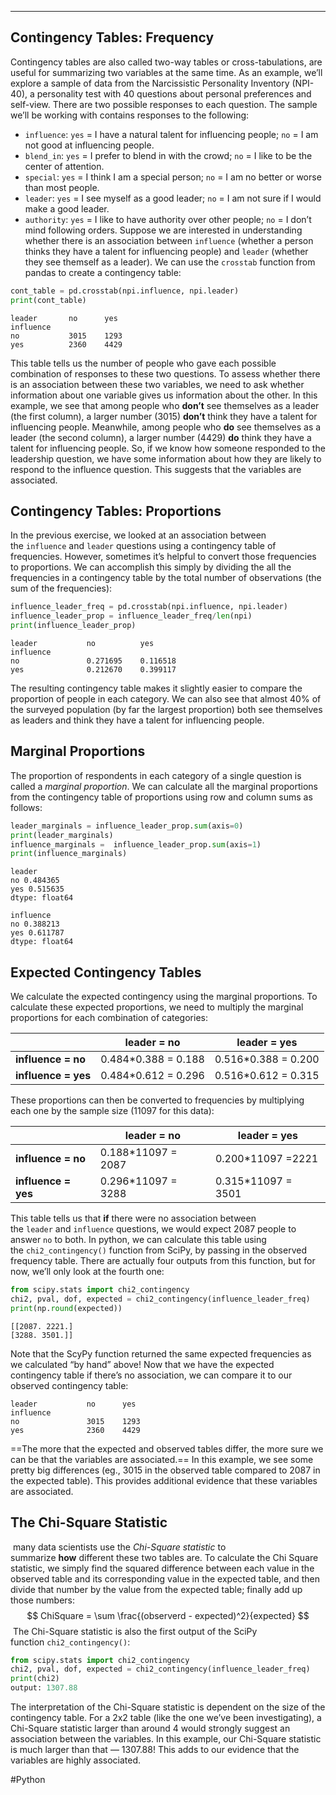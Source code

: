 ___
## Contingency Tables: Frequency

Contingency tables are also called two-way tables or cross-tabulations, are useful for summarizing two variables at the same time. 
As an example, we’ll explore a sample of data from the Narcissistic Personality Inventory (NPI-40), a personality test with 40 questions about personal preferences and self-view.
There are two possible responses to each question. The sample we’ll be working with contains responses to the following:

- `influence`: `yes` = I have a natural talent for influencing people; `no` = I am not good at influencing people.
- `blend_in`: `yes` = I prefer to blend in with the crowd; `no` = I like to be the center of attention.
- `special`: `yes` = I think I am a special person; `no` = I am no better or worse than most people.
- `leader`: `yes` = I see myself as a good leader; `no` = I am not sure if I would make a good leader.
- `authority`: `yes` = I like to have authority over other people; `no` = I don’t mind following orders.
Suppose we are interested in understanding whether there is an association between `influence` (whether a person thinks they have a talent for influencing people) and `leader` (whether they see themself as a leader). We can use the `crosstab` function from pandas to create a contingency table: 
```Python 
cont_table = pd.crosstab(npi.influence, npi.leader)
print(cont_table)
```

```
leader       no      yes 
influence 
no           3015    1293 
yes          2360    4429
```

This table tells us the number of people who gave each possible combination of responses to these two questions. 
To assess whether there is an association between these two variables, we need to ask whether information about one variable gives us information about the other. In this example, we see that among people who **don’t** see themselves as a leader (the first column), a larger number (3015) **don’t** think they have a talent for influencing people. Meanwhile, among people who **do** see themselves as a leader (the second column), a larger number (4429) **do** think they have a talent for influencing people.
So, if we know how someone responded to the leadership question, we have some information about how they are likely to respond to the influence question. This suggests that the variables are associated.

## Contingency Tables: Proportions 
In the previous exercise, we looked at an association between the `influence` and `leader` questions using a contingency table of frequencies. However, sometimes it’s helpful to convert those frequencies to proportions. We can accomplish this simply by dividing the all the frequencies in a contingency table by the total number of observations (the sum of the frequencies):
```Python
influence_leader_freq = pd.crosstab(npi.influence, npi.leader)  
influence_leader_prop = influence_leader_freq/len(npi)  
print(influence_leader_prop)
```

```
leader           no          yes 
influence 
no               0.271695    0.116518 
yes              0.212670    0.399117
```

The resulting contingency table makes it slightly easier to compare the proportion of people in each category. 
We can also see that almost 40% of the surveyed population (by far the largest proportion) both see themselves as leaders and think they have a talent for influencing people.

## Marginal Proportions 
The proportion of respondents in each category of a single question is called a _marginal proportion_. We can calculate all the marginal proportions from the contingency table of proportions using row and column sums as follows: 
```Python 
leader_marginals = influence_leader_prop.sum(axis=0)  
print(leader_marginals)  
influence_marginals =  influence_leader_prop.sum(axis=1)  
print(influence_marginals)
```
```
leader 
no 0.484365 
yes 0.515635 
dtype: float64 

influence 
no 0.388213 
yes 0.611787 
dtype: float64
```

## Expected Contingency Tables
We calculate the expected contingency using the marginal proportions. To calculate these expected proportions, we need to multiply the marginal proportions for each combination of categories:

|      | leader = no     | leader = yes |
| --------|---------|-------|
| **influence = no**  | 0.484*0.388 = 0.188   | 0.516*0.388 = 0.200    |
| **influence = yes** | 0.484*0.612 = 0.296 | 0.516*0.612 = 0.315    |

These proportions can then be converted to frequencies by multiplying each one by the sample size (11097 for this data):

|  | leader = no | leader = yes |
| ---- | ---- | ---- |
| **influence = no** | 0.188*11097 = 2087 | 0.200*11097  =2221 |
| **influence = yes** | 0.296*11097 = 3288 | 0.315*11097 = 3501 |

This table tells us that **if** there were no association between the `leader` and `influence` questions, we would expect 2087 people to answer `no` to both.
In python, we can calculate this table using the `chi2_contingency()` function from SciPy, by passing in the observed frequency table. There are actually four outputs from this function, but for now, we’ll only look at the fourth one:
```Python 
from scipy.stats import chi2_contingency  
chi2, pval, dof, expected = chi2_contingency(influence_leader_freq)  
print(np.round(expected))
```

```
[[2087. 2221.] 
[3288. 3501.]]
```
Note that the ScyPy function returned the same expected frequencies as we calculated “by hand” above! Now that we have the expected contingency table if there’s no association, we can compare it to our observed contingency table:

```
leader           no      yes 
influence 
no               3015    1293 
yes              2360    4429
```
==The more that the expected and observed tables differ, the more sure we can be that the variables are associated.== In this example, we see some pretty big differences (eg., 3015 in the observed table compared to 2087 in the expected table). This provides additional evidence that these variables are associated.

## The Chi-Square Statistic
 many data scientists use the _Chi-Square statistic_ to summarize **how** different these two tables are. To calculate the Chi Square statistic, we simply find the squared difference between each value in the observed table and its corresponding value in the expected table, and then divide that number by the value from the expected table; finally add up those numbers:
 $$ ChiSquare = \sum \frac{(observerd - expected)^2}{expected} $$
 The Chi-Square statistic is also the first output of the SciPy function `chi2_contingency()`:
```Python 
from scipy.stats import chi2_contingency  
chi2, pval, dof, expected = chi2_contingency(influence_leader_freq)  
print(chi2)  
output: 1307.88
```

The interpretation of the Chi-Square statistic is dependent on the size of the contingency table. For a 2x2 table (like the one we’ve been investigating), a Chi-Square statistic larger than around 4 would strongly suggest an association between the variables. In this example, our Chi-Square statistic is much larger than that — 1307.88! This adds to our evidence that the variables are highly associated.


#Python
